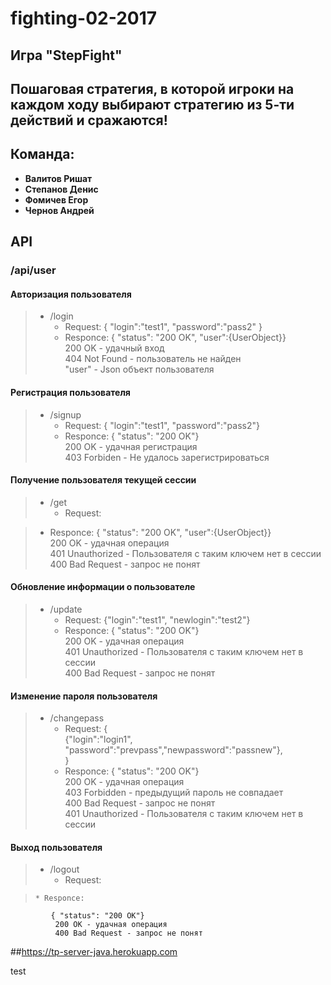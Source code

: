# fighting-02-2017
## Игра "StepFight"
## Пошаговая стратегия, в которой игроки на каждом ходу выбирают стратегию из 5-ти действий и сражаются!
## Команда:
* **Валитов Ришат**
* **Степанов Денис**
* **Фомичев Егор**
* **Чернов Андрей**

## API
### /api/user
#### Авторизация пользователя  
>* /login 
>   * Request: 
        { "login":"test1",
          "password":"pass2" }
>   * Responce:
        { "status": "200 OK", "user":{UserObject}}        
         200 OK - удачный вход  
         404 Not Found - пользователь не найден  
         "user" - Json объект пользователя 
          
#### Регистрация пользователя  
>* /signup
>    * Request: 
        { "login":"test1",
          "password":"pass2"}
>    * Responce:
        { "status": "200 OK"}        
         200 OK - удачная регистрация  
         403 Forbiden - Не удалось зарегистрироваться  

#### Получение пользователя текущей сессии  
>* /get
>    * Request: 
            
>    * Responce:
            { "status": "200 OK", "user":{UserObject}}        
             200 OK - удачная операция  
             401 Unauthorized - Пользователя с таким ключем нет в сессии  
             400 Bad Request - запрос не понят  

#### Обновление информации о пользователе  
>* /update
>    * Request: 
            {"login":"test1", "newlogin":"test2"}  
>    * Responce:
            { "status": "200 OK"}        
             200 OK - удачная операция  
             401 Unauthorized - Пользователя с таким ключем нет в сессии  
             400 Bad Request - запрос не понят 
               
#### Изменение пароля пользователя  
>* /changepass
>    * Request: 
            {  
                {"login":"login1", "password":"prevpass","newpassword":"passnew"},  
            }  
>    * Responce:
            { "status": "200 OK"}        
             200 OK - удачная операция  
             403 Forbidden - предыдущий пароль не совпадает  
             400 Bad Request - запрос не понят  
             401 Unauthorized - Пользователя с таким ключем нет в сессии  

             
#### Выход пользователя  
>* /logout
>     * Request: 

>     * Responce:
             { "status": "200 OK"}        
              200 OK - удачная операция  
              400 Bad Request - запрос не понят



##<https://tp-server-java.herokuapp.com>

test